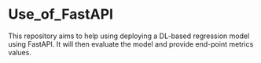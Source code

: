 # Use_of_FastAPI
This repository aims to help using deploying a DL-based regression model using FastAPI. It will then evaluate the model and provide end-point metrics values.
